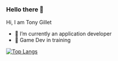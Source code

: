 ### Hello there 👋


Hi, I am Tony Gillet

- 🔭 I’m currently an application developer
- 🔭 Game Dev in training


[![Top Langs](https://github-readme-stats.vercel.app/api/top-langs/?username=Hifi58&layout=compact)](https://github.com/Hifi58/github-readme-stats)
